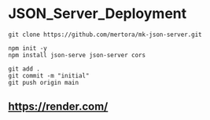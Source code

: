 # JSON_Server_Deployment

```
git clone https://github.com/mertora/mk-json-server.git

npm init -y
npm install json-serve json-server cors

git add .
git commit -m "initial"
git push origin main
```

## https://render.com/